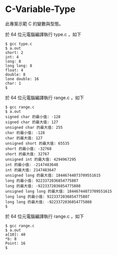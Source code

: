 # C-Variable-Type

此專案示範 C 的變數與型態。

於 64 位元電腦編譯執行 type.c ，如下

```
$ gcc type.c
$ a.out
short: 2
int: 4
long: 8
long long: 8
float: 4
double: 8
lone double: 16
char: 1
$
```

於 64 位元電腦編譯執行 range.c ，如下

```
$ gcc range.c
$ a.out
signed char 的最小值: -128
signed char 的最大值: 127
unsigned char 的最大值: 255
char 的最小值: -128
char 的最大值: 127
unsigned short 的最大值: 65535
short 的最小值: -32768
short 的最大值: 32767
unsigned int 的最大值: 4294967295
int 的最小值: -2147483648
int 的最大值: 2147483647
unsigned long 的最大值: 18446744073709551615
long 的最小值: 9223372036854775807
long 的最大值: -9223372036854775808
unsigned long long 的最大值: 18446744073709551615
long long 的最小值: 9223372036854775807
long long 的最大值: -9223372036854775808
$
```

於 64 位元電腦編譯執行 range.c ，如下

```
$ gcc range.c
$ a.out
a[10]: 40
*b: 8
Point: 16
$
```
